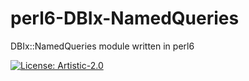 # perl6-DBIx-NamedQueries
DBIx::NamedQueries module written in perl6

[![License: Artistic-2.0](https://img.shields.io/badge/License-Artistic%202.0-0298c3.svg)](https://opensource.org/licenses/Artistic-2.0)